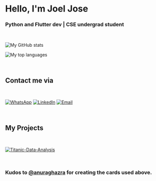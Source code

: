 <h1>Hello, I'm Joel Jose</h1>
<h3>Python and Flutter dev | CSE undergrad student</h3>

<br>

![My GitHub stats](https://github-readme-stats-joeljose350.vercel.app/api?username=joeljose350&theme=dark&show_icons=true)

![My top languages](https://github-readme-stats-joeljose350.vercel.app/api/top-langs/?username=joeljose350&langs_count=10&theme=dark)

<br>

<h2>Contact me via</h2>

<br>

[![WhatsApp](https://img.icons8.com/color/48/000000/whatsapp--v1.png)](https://wa.me/+919846642788) [![LinkedIn](https://img.icons8.com/color/48/000000/linkedin.png)](https://www.linkedin.com/in/joeljose350) [![Email](https://img.icons8.com/color/48/000000/gmail--v1.png)](mailto:joel750jose@gmail.com)

<br>

<h2>My Projects</h2>

<br>

[![Titanic-Data-Analysis](https://github-readme-stats-joeljose350.vercel.app/api/pin/?username=joeljose350&repo=Titanic-Data-Analysis&theme=dark)](https://github.com/joeljose350/Titanic-Data-Analysis)

<br>

### Kudos to [@anuraghazra](https://github.com/anuraghazra/github-readme-stats) for creating the cards used above.
